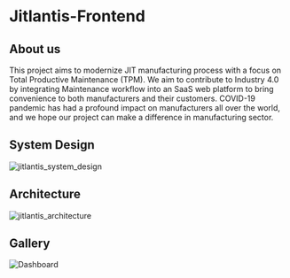 # Jitlantis-Frontend

## About us
This project aims to modernize JIT manufacturing process with a focus on Total Productive Maintenance (TPM). 
We aim to contribute to Industry 4.0 by integrating Maintenance workflow into an SaaS web platform to bring convenience to both manufacturers and their customers. 
COVID-19 pandemic has had a profound impact on manufacturers all over the world, and we hope our project can make a difference in manufacturing sector. 


## System Design
![jitlantis_system_design](https://user-images.githubusercontent.com/58012125/101298503-468f1300-37fc-11eb-8174-fc6e0791b9ee.png)

## Architecture
![jitlantis_architecture](https://user-images.githubusercontent.com/58012125/101298466-19dafb80-37fc-11eb-82e1-5138935afdf2.png)

## Gallery
![Dashboard](https://user-images.githubusercontent.com/58012125/99997466-32263180-2d8b-11eb-8bf2-ba7d9067836b.png)

